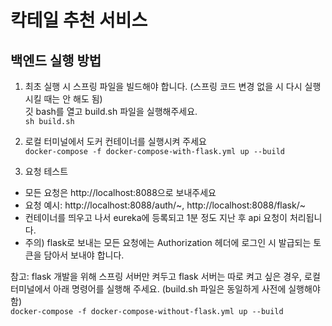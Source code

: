 # 칵테일 추천 서비스

## 백엔드 실행 방법
1. 최초 실행 시 스프링 파일을 빌드해야 합니다. (스프링 코드 변경 없을 시 다시 실행시킬 때는 안 해도 됨)  
깃 bash를 열고 build.sh 파일을 실행해주세요.  
```sh build.sh```

2. 로컬 터미널에서 도커 컨테이너를 실행시켜 주세요  
```docker-compose -f docker-compose-with-flask.yml up --build```  

3. 요청 테스트  
- 모든 요청은 http://localhost:8088으로 보내주세요  
- 요청 예시: http://localhost:8088/auth/~, http://localhost:8088/flask/~   
- 컨테이너를 띄우고 나서 eureka에 등록되고 1분 정도 지난 후 api 요청이 처리됩니다. 
- 주의) flask로 보내는 모든 요청에는 Authorization 헤더에 로그인 시 발급되는 토큰을 담아서 보내야 합니다. 


참고: flask 개발을 위해 스프링 서버만 켜두고 flask 서버는 따로 켜고 싶은 경우, 로컬 터미널에서 아래 명령어를 실행해 주세요. (build.sh 파일은 동일하게 사전에 실행해야 함)  
```docker-compose -f docker-compose-without-flask.yml up --build```